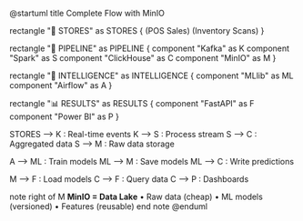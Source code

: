 @startuml
title Complete Flow with MinIO

rectangle "🏪 STORES" as STORES {
  (POS Sales)
  (Inventory Scans)
}

rectangle "🔄 PIPELINE" as PIPELINE {
  component "Kafka" as K
  component "Spark" as S
  component "ClickHouse" as C
  component "MinIO" as M
}

rectangle "🤖 INTELLIGENCE" as INTELLIGENCE {
  component "MLlib" as ML
  component "Airflow" as A
}

rectangle "📊 RESULTS" as RESULTS {
  component "FastAPI" as F
  component "Power BI" as P
}

STORES --> K : Real-time events
K --> S : Process stream
S --> C : Aggregated data
S --> M : Raw data storage

A --> ML : Train models
ML --> M : Save models
ML --> C : Write predictions

M --> F : Load models
C --> F : Query data
C --> P : Dashboards


note right of M
**MinIO = Data Lake**
• Raw data (cheap)
• ML models (versioned)
• Features (reusable)
end note
@enduml